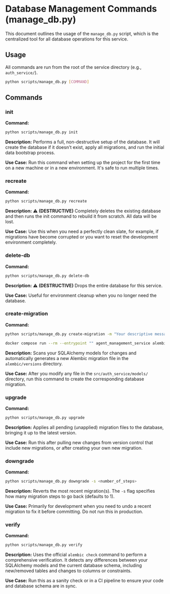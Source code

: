 # Database Management Commands (manage_db.py)

This document outlines the usage of the `manage_db.py` script, which is the centralized tool for all database operations for this service.

## Usage

All commands are run from the root of the service directory (e.g., `auth_service/`).

```bash
python scripts/manage_db.py [COMMAND]
```

## Commands

### init

**Command:**

```bash
python scripts/manage_db.py init
```

**Description:** Performs a full, non-destructive setup of the database. It will create the database if it doesn't exist, apply all migrations, and run the initial data bootstrap process.

**Use Case:** Run this command when setting up the project for the first time on a new machine or in a new environment. It's safe to run multiple times.

### recreate

**Command:**

```bash
python scripts/manage_db.py recreate
```

**Description:** ⚠️ **(DESTRUCTIVE)** Completely deletes the existing database and then runs the init command to rebuild it from scratch. All data will be lost.

**Use Case:** Use this when you need a perfectly clean slate, for example, if migrations have become corrupted or you want to reset the development environment completely.

### delete-db

**Command:**

```bash
python scripts/manage_db.py delete-db
```

**Description:** ⚠️ **(DESTRUCTIVE)** Drops the entire database for this service.

**Use Case:** Useful for environment cleanup when you no longer need the database.

### create-migration

**Command:**

```bash
python scripts/manage_db.py create-migration -m "Your descriptive message"

docker compose run --rm --entrypoint "" agent_management_service alembic revision --autogenerate -m "Your descriptive message"
```

**Description:** Scans your SQLAlchemy models for changes and automatically generates a new Alembic migration file in the `alembic/versions` directory.

**Use Case:** After you modify any file in the `src/auth_service/models/` directory, run this command to create the corresponding database migration.

### upgrade

**Command:**

```bash
python scripts/manage_db.py upgrade
```

**Description:** Applies all pending (unapplied) migration files to the database, bringing it up to the latest version.

**Use Case:** Run this after pulling new changes from version control that include new migrations, or after creating your own new migration.

### downgrade

**Command:**

```bash
python scripts/manage_db.py downgrade -s <number_of_steps>
```

**Description:** Reverts the most recent migration(s). The `-s` flag specifies how many migration steps to go back (defaults to 1).

**Use Case:** Primarily for development when you need to undo a recent migration to fix it before committing. Do not run this in production.

### verify

**Command:**

```bash
python scripts/manage_db.py verify
```

**Description:** Uses the official `alembic check` command to perform a comprehensive verification. It detects any differences between your SQLAlchemy models and the current database schema, including new/removed tables and changes to columns or constraints.

**Use Case:** Run this as a sanity check or in a CI pipeline to ensure your code and database schema are in sync.
